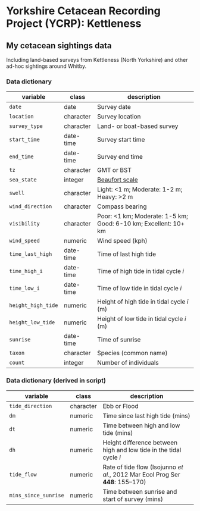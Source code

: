 # Yorkshire Cetacean Recording Project (YCRP): Kettleness

## My cetacean sightings data

Including land-based surveys from Kettleness (North Yorkshire) and other ad-hoc sightings around Whitby.

### Data dictionary

| variable           | class     | description                                                     |
|--------------------|-----------|-----------------------------------------------------------------|
| `date`             | date      | Survey date                                                     |
| `location`         | character | Survey location                                                 |
| `survey_type`      | character | Land- or boat-based survey                                      |
| `start_time`       | date-time | Survey start time                                               |
| `end_time`         | date-time | Survey end time                                                 |
| `tz`               | character | GMT or BST                                                      |
| `sea_state`        | integer   | [Beaufort scale](https://en.wikipedia.org/wiki/Beaufort_scale)  |
| `swell`            | character | Light: <1 m; Moderate: 1-2 m; Heavy: >2 m                       |
| `wind_direction`   | character | Compass bearing                                                 |
| `visibility`       | character | Poor: <1 km; Moderate: 1-5 km; Good: 6-10 km; Excellent: 10+ km |
| `wind_speed`       | numeric   | Wind speed (kph)                                                |
| `time_last_high`   | date-time | Time of last high tide                                          |
| `time_high_i`      | date-time | Time of high tide in tidal cycle _i_                            |
| `time_low_i`       | date-time | Time of low tide in tidal cycle _i_                             |
| `height_high_tide` | numeric   | Height of high tide in tidal cycle _i_ (m)                      |
| `height_low_tide`  | numeric   | Height of low tide in tidal cycle _i_ (m)                       |
| `sunrise`          | date-time | Time of sunrise                                                 |
| `taxon`            | character | Species (common name)                                           |
| `count`            | integer   | Number of individuals                                           |

### Data dictionary (derived in script)

| variable             | class     | description                                                                    |
|----------------------|-----------|--------------------------------------------------------------------------------|
| `tide_direction`     | character | Ebb or Flood                                                                   |
| `dm`                 | numeric   | Time since last high tide (mins)                                               |
| `dt`                 | numeric   | Time between high and low tide (mins)                                          |
| `dh`                 | numeric   | Height difference between high and low tide in the tidal cycle _i_             |
| `tide_flow`          | numeric   | Rate of tide flow (Isojunno _et al_., 2012 Mar Ecol Prog Ser **448**: 155–170) |
| `mins_since_sunrise` | numeric   | Time between sunrise and start of survey (mins)                                |
